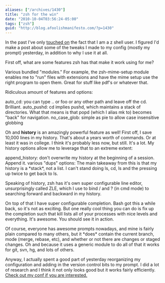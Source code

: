 ```yaml
---
aliases: ["/archives/1430"]
title: "zsh for the win"
date: "2010-10-04T03:56:24-05:00"
tags: ["zsh"]
guid: "http://blog.afoolishmanifesto.com/?p=1430"
---
```

In the past I've only [touched on](/archives/336) the fact that I am a z shell
user. I figured I'd make a post about some of the tweaks I made to my config
(mostly my prompt) yesterday, in addition to why I use it at all.

First off, what are some features zsh has that make it work using for me?

Various bundled "modules." For example, the zsh-mime-setup module enables me to
"run" files with extensions and have the mime setup use the right program to
open them. Great for stuff like pdf's or whatever that.

Ridiculous amount of features and options:

auto\_cd: you can type .. or foo or any other path and leave off the cd.
Brilliant. auto\_pushd: cd implies pushd, which maintains a stack of
directories. What that means is that popd (which I alias mk to) becomes "back"
for navigation. no\_case\_glob: simple as pie to allow case insensitive globbing

Oh and **history** is an amazingly powerful feature as well! First off, I save
10,000 lines in my history. That's about a years worth of commands. Or at least
it was in college. I think it's probably less now, but still. It's a lot. My
history options allow me to leverage that to an extreme extent:

append\_history: don't overwrite my history at the beginning of a session.
Append it. various "dups" options: The main takeaway from this is that my
history is a \*stack\*, not a list. I can't stand doing ls, cd, ls and the
pressing up twice to get back to ls.

Speaking of history, zsh has it's own super configurable line editor,
unsurprisingly called ZLE, which I use to bind / and ? (in cmd mode) to
searching forward and backward in my history.

On top of that I have super configurable completion. Bash got this a while back,
so it's not as exciting. But one really cool thing you can do is fix up the
completion such that kill  lists all of your processes with nice levels and
everything. It's awesome. You should see it in action.

Of course, everyone has awesome prompts nowadays, and mine is fairly plain
compared to many others, but it \*does\* contain the current branch, mode
(merge, rebase, etc), and whether or not there are changes or staged changes. Oh
and because it uses a generic module to do all of that it works for git, svn,
hg, and lots of others.

Anyway, I actually spent a good part of yesterday reorganizing my configuration
and adding in the version control bits to my prompt. I did a lot of research and
I think it not only looks good but it works fairly efficiently. [Check out my
conf if you are
interested.](http://github.com/frioux/dotfiles/tree/884b83ecdd0125dcc9ea6eb6da1a187236db3690/zsh/rc)
